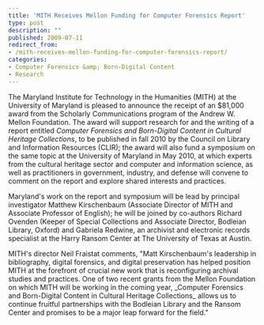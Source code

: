```yaml
---
title: 'MITH Receives Mellon Funding for Computer Forensics Report'
type: post
description: ""
published: 2009-07-11
redirect_from: 
- /mith-receives-mellon-funding-for-computer-forensics-report/
categories:
- Computer Forensics &amp; Born-Digital Content
- Research
---
```

The Maryland Institute for Technology in the Humanities (MITH) at the University of Maryland is pleased to announce the receipt of an \$81,000 award from the Scholarly Communications program of the Andrew W. Mellon Foundation. The award will support research for and the writing of a report entitled _Computer Forensics and Born-Digital Content in Cultural Heritage Collections_, to be published in fall 2010 by the Council on Library and Information Resources (CLIR); the award will also fund a symposium on the same topic at the University of Maryland in May 2010, at which experts from the cultural heritage sector and computer and information science, as well as practitioners in government, industry, and defense will convene to comment on the report and explore shared interests and practices.

Maryland's work on the report and symposium will be lead by principal investigator Matthew Kirschenbaum (Associate Director of MITH and Associate Professor of English); he will be joined by co-authors Richard Ovenden (Keeper of Special Collections and Associate Director, Bodleian Library, Oxford) and Gabriela Redwine, an archivist and electronic records specialist at the Harry Ransom Center at The University of Texas at Austin.

MITH's director Neil Fraistat comments, "Matt Kirschenbaum's leadership in bibliography, digital forensics, and digital preservation has helped position MITH at the forefront of crucial new work that is reconfiguring archival studies and practices. One of two recent grants from the Mellon Foundation on which MITH will be working in the coming year, \_Computer Forensics and Born-Digital Content in Cultural Heritage Collections\_ allows us to continue fruitful partnerships with the Bodleian Library and the Ransom Center and promises to be a major leap forward for the field."
